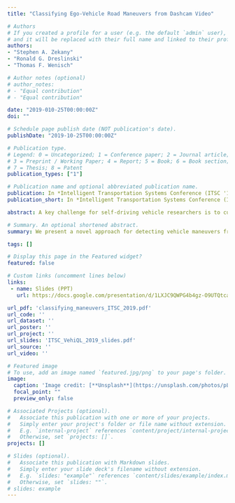 ```yaml
---
title: "Classifying Ego-Vehicle Road Maneuvers from Dashcam Video"

# Authors
# If you created a profile for a user (e.g. the default `admin` user), write the username (folder name) here 
# and it will be replaced with their full name and linked to their profile.
authors:
- "Stephen A. Zekany"
- "Ronald G. Dreslinski"
- "Thomas F. Wenisch"

# Author notes (optional)
# author_notes:
# - "Equal contribution"
# - "Equal contribution"

date: "2019-010-25T00:00:00Z"
doi: ""

# Schedule page publish date (NOT publication's date).
publishDate: "2019-10-25T00:00:00Z"

# Publication type.
# Legend: 0 = Uncategorized; 1 = Conference paper; 2 = Journal article;
# 3 = Preprint / Working Paper; 4 = Report; 5 = Book; 6 = Book section;
# 7 = Thesis; 8 = Patent
publication_types: ["1"]

# Publication name and optional abbreviated publication name.
publication: In *Intelligent Transportation Systems Conference (ITSC '19)*
publication_short: In *Intelligent Transportation Systems Conference (ITSC '19)*

abstract: A key challenge for self-driving vehicle researchers is to curate massive instrumented vehicle data sets. A common task in their development workflow is to extract video segments that meet particular criteria, such as a particular road scenario or vehicle maneuver. We present a novel approach for detecting vehicle maneuvers from monocular dash-cam video building upon a deep learning visual odometry model (DeepV2D) to estimate frame-accurate ego-vehicle movement. We classify movement sequences against reference maneuvers using dynamic time warping and simple heuristics. We show that using deep learning visual odometry to estimate location is superior to consumer-grade high-resolution GPS for this application. We describe and implement a greedy approach to classify maneuvers and evaluate our approach on non-trivial road maneuvers, finding an overall AUROC value of 0.84.

# Summary. An optional shortened abstract.
summary: We present a novel approach for detecting vehicle maneuvers from monocular dash-cam video building upon a deep learning visual odometry model (DeepV2D) to estimate frame-accurate ego-vehicle movement. 

tags: []

# Display this page in the Featured widget?
featured: false

# Custom links (uncomment lines below)
links:
 - name: Slides (PPT)
   url: https://docs.google.com/presentation/d/1LXJC9QWPG4b4gz-O9UTQtca3YiC0Ub9T/edit?usp=sharing&ouid=117370703190601304810&rtpof=true&sd=true

url_pdf: 'classifying_maneuvers_ITSC_2019.pdf'
url_code: ''
url_dataset: ''
url_poster: ''
url_project: ''
url_slides: 'ITSC_VehiQL_2019_slides.pdf'
url_source: ''
url_video: ''

# Featured image
# To use, add an image named `featured.jpg/png` to your page's folder. 
image:
  caption: 'Image credit: [**Unsplash**](https://unsplash.com/photos/pLCdAaMFLTE)'
  focal_point: ""
  preview_only: false

# Associated Projects (optional).
#   Associate this publication with one or more of your projects.
#   Simply enter your project's folder or file name without extension.
#   E.g. `internal-project` references `content/project/internal-project/index.md`.
#   Otherwise, set `projects: []`.
projects: []

# Slides (optional).
#   Associate this publication with Markdown slides.
#   Simply enter your slide deck's filename without extension.
#   E.g. `slides: "example"` references `content/slides/example/index.md`.
#   Otherwise, set `slides: ""`.
# slides: example
---
```

